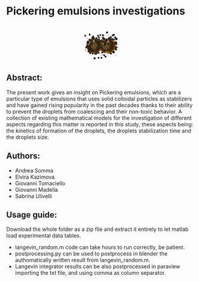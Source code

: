 # Pickering emulsions investigations

<br />
<div align="center">
  <a href="https://github.com/grouptwentynine/Pickering_emulsions">
    <img src="PE_IMAGE.png" alt="Logo" width="93.84" height="80">
  </a>
</div>

## Abstract:
The present work gives an insight on Pickering emulsions, which are a particular type of emulsions that uses solid colloidal particles as stabilizers and have gained rising popularity in the past decades thanks to their ability to prevent the droplets from coalescing and their non-toxic behavior. 
A collection of existing mathematical models for the investigation of different aspects regarding this matter is reported in this study, these aspects being: the kinetics of formation of the droplets, the droplets stabilization time and the droplets size.

## Authors:
- Andrea Somma
- Elvira Kazimova
- Giovanni Tomaciello
- Giovanni Madella
- Sabrina Ulivelli

## Usage guide:
Download the whole folder as a zip file and extract it entirely to let matlab load experimental data tables.

- langevin_random.m code can take hours to run correctly, be patient.
- postprocessing.py can be used to postprocess in blender the authomatically written result from langevin_random.m.
- Langevin integrator results can be also postprocessed in paraview importing the txt file, and using comma as column separator.
